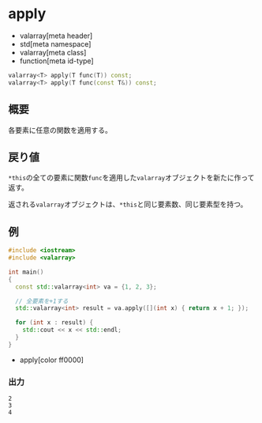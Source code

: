 # apply
* valarray[meta header]
* std[meta namespace]
* valarray[meta class]
* function[meta id-type]

```cpp
valarray<T> apply(T func(T)) const;
valarray<T> apply(T func(const T&)) const;
```

## 概要
各要素に任意の関数を適用する。


## 戻り値
`*this`の全ての要素に関数`func`を適用した`valarray`オブジェクトを新たに作って返す。

返される`valarray`オブジェクトは、`*this`と同じ要素数、同じ要素型を持つ。


## 例
```cpp
#include <iostream>
#include <valarray>

int main()
{
  const std::valarray<int> va = {1, 2, 3};

  // 全要素を+1する
  std::valarray<int> result = va.apply([](int x) { return x + 1; });

  for (int x : result) {
    std::cout << x << std::endl;
  }
}
```
* apply[color ff0000]

### 出力
```
2
3
4
```


